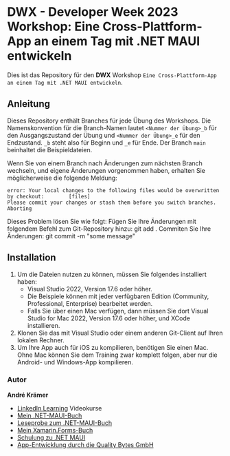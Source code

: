 # DWX - Developer Week 2023 Workshop: Eine Cross-Plattform-App an einem Tag mit .NET MAUI entwickeln

Dies ist das Repository für den **DWX** Workshop `Eine Cross-Plattform-App an einem Tag mit .NET MAUI entwickeln`.

## Anleitung

Dieses Repository enthält Branches für jede Übung des Workshops. Die Namenskonvention für die Branch-Namen lautet `<Nummer der Übung>_b` für den Ausgangszustand der Übung und `<Nummer der Übung>_e` für den Endzustand. `_b` steht also für Beginn und `_e` für Ende. Der Branch `main` beinhaltet die Beispieldateien.

Wenn Sie von einem Branch nach Änderungen zum nächsten Branch wechseln, und eigene Änderungen vorgenommen haben, erhalten Sie möglicherweise die folgende Meldung:

```
error: Your local changes to the following files would be overwritten by checkout:        [files]
Please commit your changes or stash them before you switch branches.
Aborting
```

Dieses Problem lösen Sie wie folgt:
    Fügen Sie Ihre Änderungen mit folgendem Befehl zum Git-Repository hinzu: git add .
    Commiten Sie Ihre Änderungen: git commit -m "some message"

## Installation

1. Um die Dateien nutzen zu können, müssen Sie folgendes installiert haben:
   - Visual Studio 2022, Version 17.6 oder höher. 
   - Die Beispiele können mit jeder verfügbaren Edition (Community, Professional, Enterprise) bearbeitet werden.
   - Falls Sie über einen Mac verfügen, dann müssen Sie dort Visual Studio for Mac 2022, Version 17.6 oder höher, und XCode installieren.
2. Klonen Sie das mit Visual Studio oder einem anderen Git-Client auf Ihren lokalen Rechner.
3. Um Ihre App auch für iOS zu kompilieren, benötigen Sie einen Mac. Ohne Mac können Sie dem Training zwar komplett folgen, aber nur die Android- und Windows-App kompilieren.

### Autor

**André Krämer**

 - [LinkedIn Learning](https://www.linkedin.com/learning/instructors/andre-kramer) Videokurse
 - [Mein .NET-MAUI-Buch](https://www.hanser-kundencenter.de/fachbuch/artikel/9783446472617)
 - [Leseprobe zum .NET-MAUI-Buch](https://files.hanser.de/Files/Article/ARTK_LPR_9783446472617_0001.pdf)
 - [Mein Xamarin.Forms-Buch](https://www.hanser-kundencenter.de/fachbuch/artikel/9783446451551)
 - [Schulung zu .NET MAUI](https://www.andrekraemer.de/training/app-entwicklung/cross-plattform-apps-mit-net-maui-entwickeln/)
 - [App-Entwicklung durch die Quality Bytes GmbH](https://qualitybytes.de/software/mobile-apps/)

